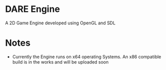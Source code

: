 # DARE Engine
A 2D Game Engine developed using OpenGL and SDL 
# Notes
* Currently the Engine runs on x64 operating Systems. An x86 compatible build is in the works and will be uploaded soon
  
